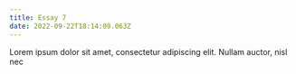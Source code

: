 ```yaml
---
title: Essay 7
date: 2022-09-22T18:14:09.063Z
---
```

 Lorem ipsum dolor sit amet, consectetur adipiscing elit. Nullam auctor, nisl nec